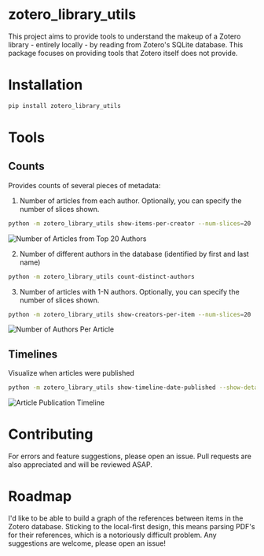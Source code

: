 # zotero_library_utils

This project aims to provide tools to understand the makeup of a Zotero library - entirely locally - by reading from Zotero's SQLite database. This package focuses on providing tools that Zotero itself does not provide.

# Installation
```bash
pip install zotero_library_utils
```

# Tools
## Counts
Provides counts of several pieces of metadata:
    
1. Number of articles from each author. Optionally, you can specify the number of slices shown.
```bash
python -m zotero_library_utils show-items-per-creator --num-slices=20
```
![Number of Articles from Top 20 Authors](show_items_per_creator.png)

2. Number of different authors in the database (identified by first and last name)
```bash
python -m zotero_library_utils count-distinct-authors
```

3. Number of articles with 1-N authors. Optionally, you can specify the number of slices shown.
```bash
python -m zotero_library_utils show-creators-per-item --num-slices=20
```
![Number of Authors Per Article](show_creators_per_item.png)

## Timelines
Visualize when articles were published
```bash
python -m zotero_library_utils show-timeline-date-published --show-details=false
```
![Article Publication Timeline](article_publication_timeline.png)

<!-- ## Reference Graphs (Not Implemented)
!!!warning
    Not currently implemented. Parsing PDF's is difficult!
This feature will attempt to create a graph of the references using AI locally to read the PDF's. The result will be similar to many existing cloud-based, closed-source tools, however this tool is entirely open-source, local, and reads your entire Zotero library to allow you to spot trends and gaps in your collection. -->

# Contributing
For errors and feature suggestions, please open an issue. Pull requests are also appreciated and will be reviewed ASAP.

# Roadmap
I'd like to be able to build a graph of the references between items in the Zotero database. Sticking to the local-first design, this means parsing PDF's for their references, which is a notoriously difficult problem. Any suggestions are welcome, please open an issue!